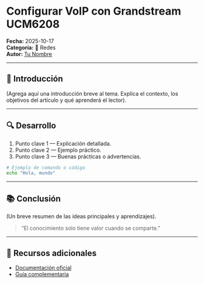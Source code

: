 # Configurar VoIP con Grandstream UCM6208

**Fecha:** 2025-10-17  
**Categoría:** 📡 Redes  
**Autor:** [Tu Nombre](https://github.com/tuusuario)

---

## 🧠 Introducción

(Agrega aquí una introducción breve al tema. Explica el contexto, los objetivos del artículo y qué aprenderá el lector).

---

## 🔍 Desarrollo

1. Punto clave 1 — Explicación detallada.  
2. Punto clave 2 — Ejemplo práctico.  
3. Punto clave 3 — Buenas prácticas o advertencias.

```bash
# Ejemplo de comando o código
echo "Hola, mundo"
```

---

## 📚 Conclusión

(Un breve resumen de las ideas principales y aprendizajes).

> “El conocimiento solo tiene valor cuando se comparte.”

---

## 🔗 Recursos adicionales

- [Documentación oficial](https://example.com)
- [Guía complementaria](https://example.com)
